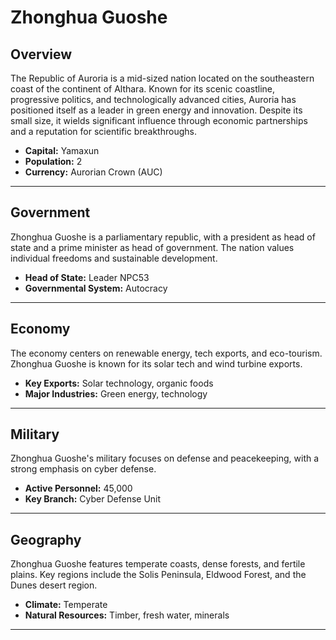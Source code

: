 # Zhonghua Guoshe

## Overview
The Republic of Auroria is a mid-sized nation located on the southeastern coast of the continent of Althara. Known for its scenic coastline, progressive politics, and technologically advanced cities, Auroria has positioned itself as a leader in green energy and innovation. Despite its small size, it wields significant influence through economic partnerships and a reputation for scientific breakthroughs.

- **Capital:** Yamaxun
- **Population:** 2
- **Currency:** Aurorian Crown (AUC)

---

## Government
Zhonghua Guoshe is a parliamentary republic, with a president as head of state and a prime minister as head of government. The nation values individual freedoms and sustainable development.

- **Head of State:** Leader NPC53
- **Governmental System:** Autocracy

---

## Economy
The economy centers on renewable energy, tech exports, and eco-tourism. Zhonghua Guoshe is known for its solar tech and wind turbine exports.

- **Key Exports:** Solar technology, organic foods
- **Major Industries:** Green energy, technology

---

## Military
Zhonghua Guoshe's military focuses on defense and peacekeeping, with a strong emphasis on cyber defense.

- **Active Personnel:** 45,000
- **Key Branch:** Cyber Defense Unit

---

## Geography
Zhonghua Guoshe features temperate coasts, dense forests, and fertile plains. Key regions include the Solis Peninsula, Eldwood Forest, and the Dunes desert region.

- **Climate:** Temperate
- **Natural Resources:** Timber, fresh water, minerals

---